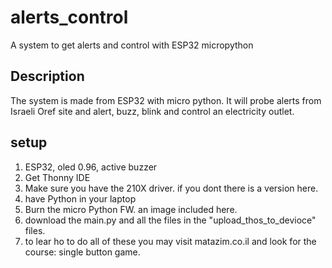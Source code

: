 # alerts_control
A system to get alerts and control with ESP32 micropython

## Description
The system is made from ESP32 with micro python. 
It will probe alerts from Israeli Oref site and alert, buzz, blink and control an electricity outlet. 

## setup
1. ESP32, oled 0.96, active buzzer
2. Get Thonny IDE
3. Make sure you have the 210X driver. if you dont there is a version here. 
4. have Python in your laptop
5. Burn the micro Python FW. an image included here. 
6. download the main.py and all the files in the "upload_thos_to_devioce" files. 
7. to lear ho to do all of these you may visit matazim.co.il and look for the course: single button game. 